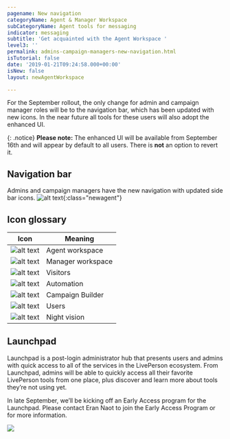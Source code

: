 ```yaml
---
pagename: New navigation
categoryName: Agent & Manager Workspace
subCategoryName: Agent tools for messaging
indicator: messaging
subtitle: 'Get acquainted with the Agent Workspace '
level3: ''
permalink: admins-campaign-managers-new-navigation.html
isTutorial: false
date: '2019-01-21T09:24:58.000+00:00'
isNew: false
layout: newAgentWorkspace

---
```

For the September rollout, the only change for admin and campaign manager roles will be to the navigation bar, which has been updated with new icons. In the near future all tools for these users will also adopt the enhanced UI.

{: .notice}
**Please note:** The enhanced UI will be available from September 16th and will appear by default to all users. There is **not** an option to revert it.

## Navigation bar

Admins and campaign managers have the new navigation with updated side bar icons.
![alt text](img/new-agent-workspace-screenshot-2.png){:class="newagent"}

## Icon glossary

| Icon        | Meaning     |
| ------------|-------------|
| ![alt text](img/connections-regular@2x.png)| Agent workspace|
| ![alt text](img/manager-workspace-regular@2x.png)| Manager workspace|  
| ![alt text](img/visitors-regular@2x.png)  | Visitors   |
| ![alt text](img/automation-regular@2x.png) | Automation|
| ![alt text](img/campaigns-regular@2x.png)  | Campaign Builder |
| ![alt text](img/users-regular@2x.png)      | Users     |
| ![alt text](img/night-vision-hover@2x.png) | Night vision  |

## Launchpad

Launchpad is a post-login administrator hub that presents users and admins with quick access to all of the services in the LivePerson ecosystem. From Launchpad, admins will be able to quickly access all their favorite LivePerson tools from one place, plus discover and learn more about tools they’re not using yet.

In late September, we’ll be kicking off an Early Access program for the Launchpad. Please contact Eran Naot to join the Early Access Program or  for more information.

![](//ce-sr.s3.eu-west-1.amazonaws.com/knowledge/img/launchpad.png)
